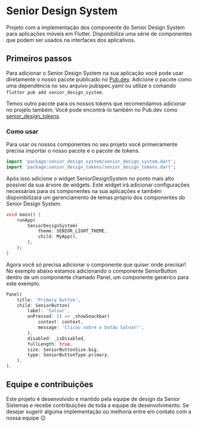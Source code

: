 # Senior Design System

Projeto com a implementação dos componente do Senior Design System para aplicações móveis em Flutter. Disponibiliza uma série de componentes que podem ser usados na interfaces dos aplicativos.

##  Primeiros passos

Para adicionar o Senior Design System na sua aplicação você pode usar diretamente o nosso pacote publicado no [Pub.dev](https://pub.dev/packages/senior_design_system). Adicione o pacote como uma dependência no seu arquivo pubspec.yaml ou utilize o comando ```flutter pub add senior_design_system```.

Temos outro pacote para os nossos tokens que recomendamos adicionar no projeto também. Você pode encontrá-lo também no Pub.dev como [senior_design_tokens](https://pub.dev/packages/senior_design_tokens).

### Como usar

Para usar os nossos componentes no seu projeto você primeiramente precisa importar o nosso pacote e o pacote de tokens.

```dart
import 'package:senior_design_system/senior_design_system.dart';
import 'package:senior_design_tokens/senior_design_tokens.dart';
```

Após isso adicione o widget SeniorDesignSystem no ponto mais alto possível da sua árvore de widgets. Este widget irá adicionar configurações necessárias para os componentes na sua aplicações e também disponibilizará um gerenciamento de temas próprio dos componentes do Senior Design System.

```dart
void main() {
    runApp(
        SeniorDesignSystem(
            theme: SENIOR_LIGHT_THEME,
            child: MyApp(),
        ),
    );
}
```

Agora você só precisa adicionar o componente que quiser onde precisar! No exemplo abaixo estamos adicionando o componente SeniorButton dentro de um componente chamado Panel, um componente genérico para este exemplo.

```dart
Panel(
    title: 'Primary button',
    child: SeniorButton(
        label: 'Salvar',
        onPressed: () => _showSnackbar(
            context: context,
            message: 'Clicou sobre o botão Salvar!',
        ),
        disabled: _isDisabled,
        fullLength: true,
        size: SeniorButtonSize.big,
        type: SeniorButtonType.primary,
    ),
),
```

## Equipe e contribuições

Este projeto é desenvolvido e mantido pela equipe de design da Senior Sistemas e recebe contribuições de toda a equipe de desenvolvimento. Se desejar sugerir alguma implementação ou melhoria entre em contato com a nossa equipe 😉